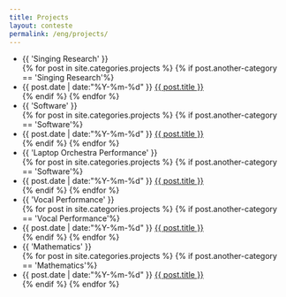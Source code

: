 ```yaml
---
title: Projects
layout: conteste
permalink: /eng/projects/
---
```




<ul class="listing">

<li class="listing-seperator">{{ 'Singing Research' }}</li>
{% for post in site.categories.projects %}
{% if post.another-category == 'Singing Research'%}
  <li class="listing-item">
    <time datetime="{{ post.date | date:"%Y-%m-%d" }}">{{ post.date | date:"%Y-%m-%d" }}</time>
    <a href="{{ post.url }}" title="{{ post.title }}">{{ post.title }}</a>
	</li>
{% endif %}
{% endfor %}

<li class="listing-seperator">{{ 'Software' }}</li>
{% for post in site.categories.projects %}
{% if post.another-category == 'Software'%}
  <li class="listing-item">
    <time datetime="{{ post.date | date:"%Y-%m-%d" }}">{{ post.date | date:"%Y-%m-%d" }}</time>
    <a href="{{ post.url }}" title="{{ post.title }}">{{ post.title }}</a>
	</li>
{% endif %}
{% endfor %}
	
<li class="listing-seperator">{{ 'Laptop Orchestra Performance' }}</li>
{% for post in site.categories.projects %}
{% if post.another-category == 'Software'%}
  <li class="listing-item">
    <time datetime="{{ post.date | date:"%Y-%m-%d" }}">{{ post.date | date:"%Y-%m-%d" }}</time>
    <a href="{{ post.url }}" title="{{ post.title }}">{{ post.title }}</a>
	</li>
{% endif %}
{% endfor %}
	
<li class="listing-seperator">{{ 'Vocal Performance' }}</li>
{% for post in site.categories.projects %}
{% if post.another-category == 'Vocal Performance'%}
  <li class="listing-item">
    <time datetime="{{ post.date | date:"%Y-%m-%d" }}">{{ post.date | date:"%Y-%m-%d" }}</time>
    <a href="{{ post.url }}" title="{{ post.title }}">{{ post.title }}</a>
	</li>
{% endif %}
{% endfor %}

<li class="listing-seperator">{{ 'Mathematics' }}</li>
{% for post in site.categories.projects %}
{% if post.another-category == 'Mathematics'%}
  <li class="listing-item">
    <time datetime="{{ post.date | date:"%Y-%m-%d" }}">{{ post.date | date:"%Y-%m-%d" }}</time>
    <a href="{{ post.url }}" title="{{ post.title }}">{{ post.title }}</a>
	</li>
{% endif %}
{% endfor %}

</ul>
